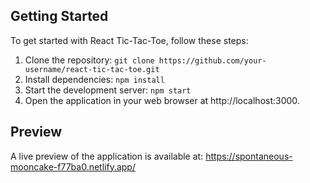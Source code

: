 ## Getting Started

To get started with React Tic-Tac-Toe, follow these steps:

1. Clone the repository: `git clone https://github.com/your-username/react-tic-tac-toe.git`
2. Install dependencies: `npm install`
3. Start the development server: `npm start`
4. Open the application in your web browser at http://localhost:3000.

## Preview 

A live preview of the application is available at: https://spontaneous-mooncake-f77ba0.netlify.app/
